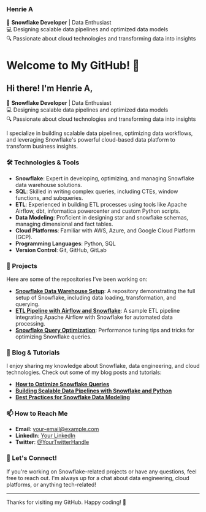 ### Henrie A

🚀 **Snowflake Developer** | Data Enthusiast  
💻 Designing scalable data pipelines and optimized data models  
🔍 Passionate about cloud technologies and transforming data into insights

# Welcome to My GitHub! 👋

## Hi there! I'm **Henrie A**, 

🚀 **Snowflake Developer** | Data Enthusiast  
💻 Designing scalable data pipelines and optimized data models  
🔍 Passionate about cloud technologies and transforming data into insights

I specialize in building scalable data pipelines, optimizing data workflows, and leveraging Snowflake's powerful cloud-based data platform to transform business insights.

### 🛠️ Technologies & Tools

- **Snowflake**: Expert in developing, optimizing, and managing Snowflake data warehouse solutions.
- **SQL**: Skilled in writing complex queries, including CTEs, window functions, and subqueries.
- **ETL**: Experienced in building ETL processes using tools like Apache Airflow, dbt, informatica powercenter and custom Python scripts.
- **Data Modeling**: Proficient in designing star and snowflake schemas, managing dimensional and fact tables.
- **Cloud Platforms**: Familiar with AWS, Azure, and Google Cloud Platform (GCP).
- **Programming Languages**: Python, SQL
- **Version Control**: Git, GitHub, GitLab

### 🚀 Projects

Here are some of the repositories I’ve been working on:

- **[Snowflake Data Warehouse Setup](https://github.com/yourusername/snowflake-setup)**: A repository demonstrating the full setup of Snowflake, including data loading, transformation, and querying.
- **[ETL Pipeline with Airflow and Snowflake](https://github.com/yourusername/etl-pipeline)**: A sample ETL pipeline integrating Apache Airflow with Snowflake for automated data processing.
- **[Snowflake Query Optimization](https://github.com/yourusername/query-optimization)**: Performance tuning tips and tricks for optimizing Snowflake queries.

### 📖 Blog & Tutorials

I enjoy sharing my knowledge about Snowflake, data engineering, and cloud technologies. Check out some of my blog posts and tutorials:

- **[How to Optimize Snowflake Queries](https://medium.com/@yourusername/optimize-snowflake-queries)**
- **[Building Scalable Data Pipelines with Snowflake and Python](https://medium.com/@yourusername/snowflake-python-data-pipeline)**
- **[Best Practices for Snowflake Data Modeling](https://medium.com/@yourusername/snowflake-data-modeling)**

### 📫 How to Reach Me

- **Email**: [your-email@example.com](mailto:ahenrie08@gmail.com)
- **LinkedIn**: [Your LinkedIn](https://www.linkedin.com/in/)
- **Twitter**: [@YourTwitterHandle](https://twitter.com/YourTwitterHandle)

### 💬 Let's Connect!

If you're working on Snowflake-related projects or have any questions, feel free to reach out. I'm always up for a chat about data engineering, cloud platforms, or anything tech-related!

---

Thanks for visiting my GitHub. Happy coding! 🚀
